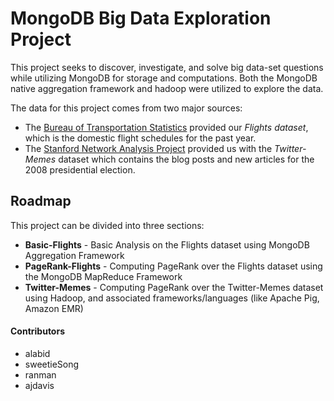 MongoDB Big Data Exploration Project
====================================

This project seeks to discover, investigate, and solve big data-set questions while utilizing MongoDB for storage and computations. Both the MongoDB native aggregation framework and hadoop were utilized to explore the data. 

The data for this project comes from two major sources: 
* The [Bureau of Transportation Statistics](http://www.transtats.bts.gov/DL_SelectFields.asp?Table_ID=236) provided our *Flights dataset*, which is the domestic flight schedules for the past year. 
* The [Stanford Network Analysis Project](http://www.memetracker.org) provided us with the *Twitter-Memes* dataset which contains the blog posts and new articles for the 2008 presidential election. 

## Roadmap

This project can be divided into three sections:

* **Basic-Flights** - Basic Analysis on the Flights dataset using MongoDB Aggregation Framework 
* **PageRank-Flights** - Computing PageRank over the Flights dataset using the MongoDB MapReduce Framework
* **Twitter-Memes** - Computing PageRank over the Twitter-Memes dataset using Hadoop, and associated frameworks/languages (like Apache Pig, Amazon EMR)

#### Contributors
* alabid
* sweetieSong
* ranman
* ajdavis
